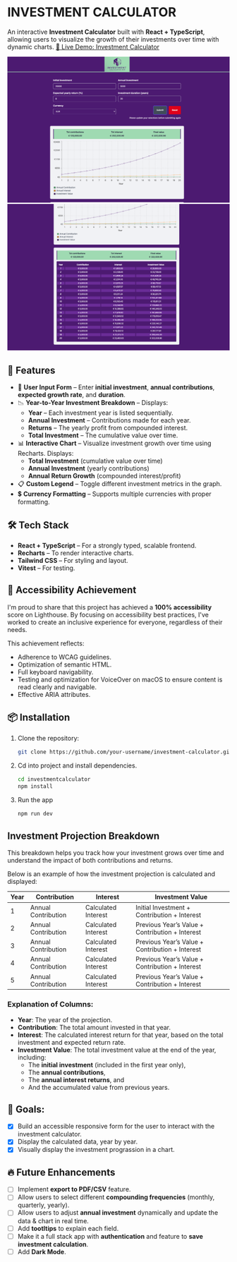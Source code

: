 # INVESTMENT CALCULATOR

An interactive **Investment Calculator** built with **React + TypeScript**, allowing users to visualize the growth of their investments over time with dynamic charts. <a href="https://paologhidoni.github.io/investmentcalculator/" target="_blank">🚀 Live Demo: Investment Calculator</a>

<img src="./public/investmentcalculator.png" alt="Investment Calculator Data Chart Preview"/>

<img src="./public/investmentcalculator2.png" alt="Investment Calculator Data Breakdown Preview"/>

## 🚀 Features

- 👥 **User Input Form** – Enter **initial investment**, **annual contributions**, **expected growth rate**, and **duration**.
- 📉 **Year-to-Year Investment Breakdown** – Displays:
  - **Year** – Each investment year is listed sequentially.
  - **Annual Investment** – Contributions made for each year.
  - **Returns** – The yearly profit from compounded interest.
  - **Total Investment** – The cumulative value over time.
- 📊 **Interactive Chart** – Visualize investment growth over time using Recharts. Displays:
  - **Total Investment** (cumulative value over time)
  - **Annual Investment** (yearly contributions)
  - **Annual Return Growth** (compounded interest/profit)
- 📋 **Custom Legend** – Toggle different investment metrics in the graph.
- 💲 **Currency Formatting** – Supports multiple currencies with proper formatting.

## 🛠️ Tech Stack

- **React + TypeScript** – For a strongly typed, scalable frontend.
- **Recharts** – To render interactive charts.
- **Tailwind CSS** – For styling and layout.
- **Vitest** – For testing.

## 🚀 Accessibility Achievement

I'm proud to share that this project has achieved a **100% accessibility** score on Lighthouse. By focusing on accessibility best practices, I've worked to create an inclusive experience for everyone, regardless of their needs.

This achievement reflects:

- Adherence to WCAG guidelines.
- Optimization of semantic HTML.
- Full keyboard navigability.
- Testing and optimization for VoiceOver on macOS to ensure content is read clearly and navigable.
- Effective ARIA attributes.

## 📦 Installation

1. Clone the repository:

   ```bash
   git clone https://github.com/your-username/investment-calculator.git
   ```

2. Cd into project and install dependencies.

   ```bash
   cd investmentcalculator
   npm install
   ```

3. Run the app

   ```bash
   npm run dev
   ```

## Investment Projection Breakdown

This breakdown helps you track how your investment grows over time and understand the impact of both contributions and returns.

Below is an example of how the investment projection is calculated and displayed:

| Year | Contribution        | Interest            | Investment Value                                |
| ---- | ------------------- | ------------------- | ----------------------------------------------- |
| 1    | Annual Contribution | Calculated Interest | Initial Investment + Contribution + Interest    |
| 2    | Annual Contribution | Calculated Interest | Previous Year’s Value + Contribution + Interest |
| 3    | Annual Contribution | Calculated Interest | Previous Year’s Value + Contribution + Interest |
| 4    | Annual Contribution | Calculated Interest | Previous Year’s Value + Contribution + Interest |
| 5    | Annual Contribution | Calculated Interest | Previous Year’s Value + Contribution + Interest |

### Explanation of Columns:

- **Year**: The year of the projection.
- **Contribution**: The total amount invested in that year.
- **Interest**: The calculated interest return for that year, based on the total investment and expected return rate.
- **Investment Value**: The total investment value at the end of the year, including:
  - The **initial investment** (included in the first year only),
  - The **annual contributions**,
  - The **annual interest returns**, and
  - And the accumulated value from previous years.

## 🎯 Goals:

- [x] Build an accessible responsive form for the user to interact with the investment calculator.
- [x] Display the calculated data, year by year.
- [x] Visually display the investment prograssion in a chart.

## 🔥 Future Enhancements

- [ ] Implement **export to PDF/CSV** feature.
- [ ] Allow users to select different **compounding frequencies** (monthly, quarterly, yearly).
- [ ] Allow users to adjust **annual investment** dynamically and update the data & chart in real time.
- [ ] Add **tootltips** to explain each field.
- [ ] Make it a full stack app with **authentication** and feature to **save investment calculation**.
- [ ] Add **Dark Mode**.
